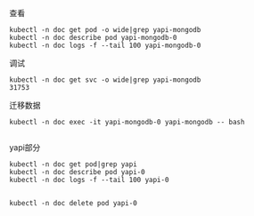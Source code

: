 
查看
```shell
kubectl -n doc get pod -o wide|grep yapi-mongodb
kubectl -n doc describe pod yapi-mongodb-0
kubectl -n doc logs -f --tail 100 yapi-mongodb-0
```

调试
```shell
kubectl -n doc get svc -o wide|grep yapi-mongodb
31753
```

迁移数据
```shell
kubectl -n doc exec -it yapi-mongodb-0 yapi-mongodb -- bash


```

yapi部分
```shell
kubectl -n doc get pod|grep yapi
kubectl -n doc describe pod yapi-0
kubectl -n doc logs -f --tail 100 yapi-0
```

```shell

kubectl -n doc delete pod yapi-0
```